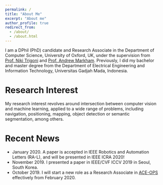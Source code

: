```yaml
---
permalink: /
title: "About Me"
excerpt: "About me"
author_profile: true
redirect_from: 
  - /about/
  - /about.html
---
```


I am a DPhil (PhD) candidate and Research Associate in the Department of Computer Science, University of Oxford, UK, under the supervision from [Prof. Niki Trigoni](http://www.cs.ox.ac.uk/people/niki.trigoni/) and [Prof. Andrew Markham](http://www.cs.ox.ac.uk/people/andrew.markham/). Previously, I did my bachelor and master degree from the Department of Electrical Engineering and Information Technology, Universitas Gadjah Mada, Indonesia.

Research Interest
======
My research interest revolves around intersection between computer vision and machine learning, applied to a wide range of problems, including navigation, positioning, mapping, object detection or semantic segmentation, among others.

Recent News
======
* January 2020. A paper is accepted in IEEE Robotics and Automation Letters (RA-L), and will be presented in IEEE ICRA 2020!
* November 2019. I presented a paper in IEEE/CVF ICCV 2019 in Seoul, South Korea.
* October 2019. I will start a new role as a Research Associate in [ACE-OPS](https://gow.epsrc.ukri.org/NGBOViewGrant.aspx?GrantRef=EP/S030832/1) effectively from February 2020.

